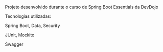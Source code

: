 Projeto desenvolvido durante o curso de Spring Boot Essentials da DevDojo

Tecnologias utilizadas:

Spring Boot, Data, Security

JUnit, Mockito

Swagger 




